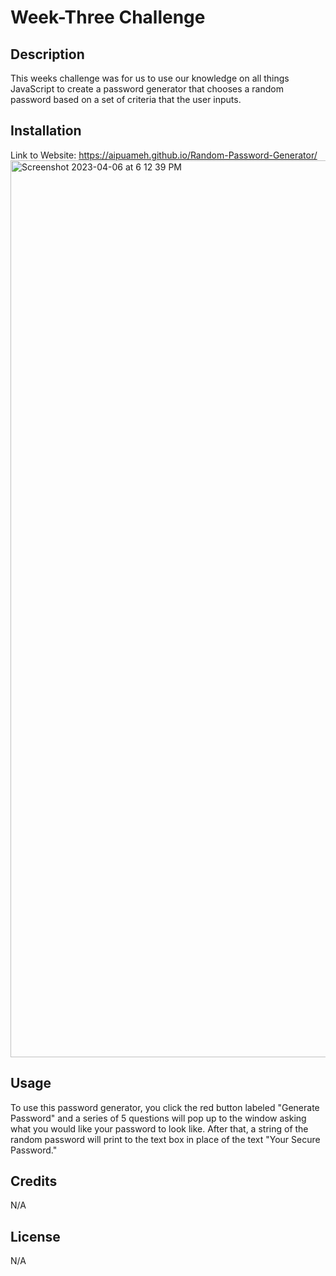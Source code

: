 # Week-Three Challenge

## Description

This weeks challenge was for us to use our knowledge on all things JavaScript to create a password generator that chooses a random password based on a set of criteria that the user inputs.

## Installation

Link to Website: https://aipuameh.github.io/Random-Password-Generator/
<img width="1435" alt="Screenshot 2023-04-06 at 6 12 39 PM" src="https://user-images.githubusercontent.com/110988589/230503348-ea786636-a71e-4f40-aedc-0560e81859ac.png">


## Usage

To use this password generator, you click the red button labeled "Generate Password" and a series of 5 questions will pop up to the window asking what you would like your password to look like. After that, a string of the random password will print to the text box in place of the text "Your Secure Password."

## Credits

N/A

## License

N/A

